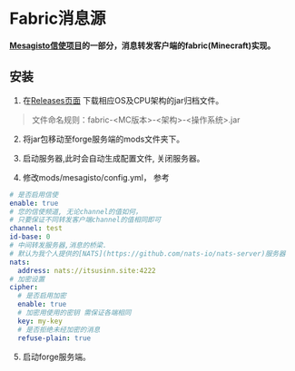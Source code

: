 # Fabric消息源
**[Mesagisto信使项目](https://github.com/MeowCat-Studio/mesagisto)的一部分，消息转发客户端的fabric(Minecraft)实现。**

## 安装

1. 在[Releases页面](https://github.com/MeowCat-Studio/forge-message-source/releases)
  下载相应OS及CPU架构的jar归档文件。
  > 文件命名规则：fabric-<MC版本>-<架构>-<操作系统>.jar

2. 将jar包移动至forge服务端的mods文件夹下。

3. 启动服务器,此时会自动生成配置文件, 关闭服务器。

4. 修改mods/mesagisto/config.yml，
  参考
  ```yaml
  # 是否启用信使
  enable: true
  # 您的信使频道, 无论channel的值如何，
  # 只要保证不同转发客户端channel的值相同即可
  channel: test
  id-base: 0
  # 中间转发服务器,消息的桥梁.
  # 默认为我个人提供的[NATS](https://github.com/nats-io/nats-server)服务器
  nats:
    address: nats://itsusinn.site:4222
  # 加密设置
  cipher:
    # 是否启用加密
    enable: true
    # 加密用使用的密钥 需保证各端相同
    key: my-key
    # 是否拒绝未经加密的消息
    refuse-plain: true
  ```

5. 启动forge服务端。
